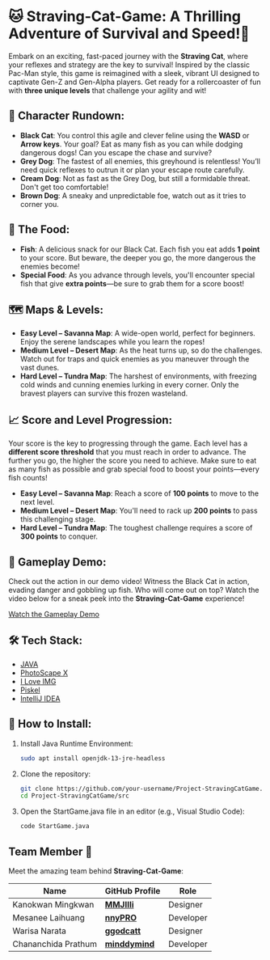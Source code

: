 # 🐱 Straving-Cat-Game: A Thrilling Adventure of Survival and Speed!🐶

Embark on an exciting, fast-paced journey with the **Straving Cat**, where your reflexes and strategy are the key to survival! Inspired by the classic Pac-Man style, this game is reimagined with a sleek, vibrant UI designed to captivate Gen-Z and Gen-Alpha players. Get ready for a rollercoaster of fun with **three unique levels** that challenge your agility and wit!

## 🐾 Character Rundown:
- **Black Cat**: You control this agile and clever feline using the **WASD** or **Arrow keys**. Your goal? Eat as many fish as you can while dodging dangerous dogs! Can you escape the chase and survive?
- **Grey Dog**: The fastest of all enemies, this greyhound is relentless! You’ll need quick reflexes to outrun it or plan your escape route carefully.
- **Cream Dog**: Not as fast as the Grey Dog, but still a formidable threat. Don't get too comfortable!
- **Brown Dog**: A sneaky and unpredictable foe, watch out as it tries to corner you.

## 🍴 The Food:
- **Fish**: A delicious snack for our Black Cat. Each fish you eat adds **1 point** to your score. But beware, the deeper you go, the more dangerous the enemies become!
- **Special Food**: As you advance through levels, you'll encounter special fish that give **extra points**—be sure to grab them for a score boost!

## 🗺️ Maps & Levels:
- **Easy Level – Savanna Map**: A wide-open world, perfect for beginners. Enjoy the serene landscapes while you learn the ropes!
- **Medium Level – Desert Map**: As the heat turns up, so do the challenges. Watch out for traps and quick enemies as you maneuver through the vast dunes.
- **Hard Level – Tundra Map**: The harshest of environments, with freezing cold winds and cunning enemies lurking in every corner. Only the bravest players can survive this frozen wasteland.

## 📈 Score and Level Progression:
Your score is the key to progressing through the game. Each level has a **different score threshold** that you must reach in order to advance. The further you go, the higher the score you need to achieve. Make sure to eat as many fish as possible and grab special food to boost your points—every fish counts!

- **Easy Level – Savanna Map**: Reach a score of **100 points** to move to the next level.
- **Medium Level – Desert Map**: You'll need to rack up **200 points** to pass this challenging stage.
- **Hard Level – Tundra Map**: The toughest challenge requires a score of **300 points** to conquer.

## 🎥 Gameplay Demo:
Check out the action in our demo video! Witness the Black Cat in action, evading danger and gobbling up fish. Who will come out on top? Watch the video below for a sneak peek into the **Straving-Cat-Game** experience!

[Watch the Gameplay Demo](https://drive.google.com/file/d/1wRT1DZVfcq2nm9dClRsmRhJZTqf1CM-t/view?usp=sharing)

## 🛠️ Tech Stack:
- [JAVA](https://www.oracle.com/java/)
- [PhotoScape X](https://x.photoscape.org/)
- [I Love IMG](https://www.iloveimg.com/)
- [Piskel](https://www.piskelapp.com/)
- [IntelliJ IDEA](https://www.jetbrains.com/idea/)

## 🚀 How to Install:
1. Install Java Runtime Environment:
   ```bash
   sudo apt install openjdk-13-jre-headless
2. Clone the repository:
   ```bash
   git clone https://github.com/your-username/Project-StravingCatGame.git
   cd Project-StravingCatGame/src
   ```
3. Open the StartGame.java file in an editor (e.g., Visual Studio Code):
   ```bash
   code StartGame.java
   ```
## Team Member 🤝

Meet the amazing team behind **Straving-Cat-Game**:

Name                         | GitHub Profile                                    | Role                |
-----------------------------|---------------------------------------------------|---------------------|
Kanokwan Mingkwan            | [**MMJIIIi**](https://github.com/MMJIIIi)         | Designer            |
Mesanee Laihuang             | [**nnyPRO**](https://github.com/nnyPRO)           | Developer           |
Warisa Narata                | [**ggodcatt**](https://github.com/ggodcatt)       | Designer            |
Chananchida Prathum          | [**minddymind**](https://github.com/minddymind)   | Developer           |

